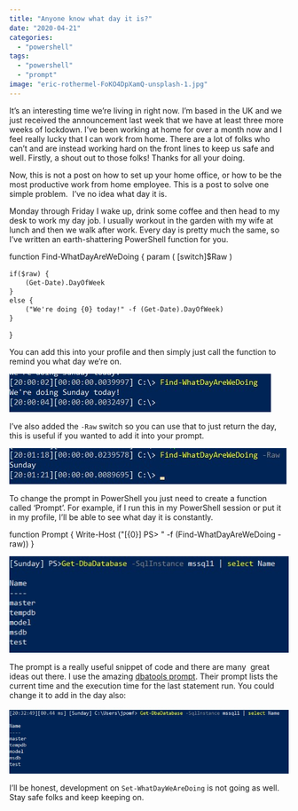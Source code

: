 ```yaml
---
title: "Anyone know what day it is?"
date: "2020-04-21"
categories:
  - "powershell"
tags:
  - "powershell"
  - "prompt"
image: "eric-rothermel-FoKO4DpXamQ-unsplash-1.jpg"
---
```


It’s an interesting time we’re living in right now. I’m based in the UK and we just received the announcement last week that we have at least three more weeks of lockdown. I’ve been working at home for over a month now and I feel really lucky that I can work from home. There are a lot of folks who can’t and are instead working hard on the front lines to keep us safe and well. Firstly, a shout out to those folks! Thanks for all your doing.

Now, this is not a post on how to set up your home office, or how to be the most productive work from home employee. This is a post to solve one simple problem.  I’ve no idea what day it is.

Monday through Friday I wake up, drink some coffee and then head to my desk to work my day job. I usually workout in the garden with my wife at lunch and then we walk after work. Every day is pretty much the same, so I’ve written an earth-shattering PowerShell function for you.

function Find-WhatDayAreWeDoing {
    param (
        \[switch\]$Raw
    )

    if($raw) {
        (Get-Date).DayOfWeek
    }
    else {
        ("We're doing {0} today!" -f (Get-Date).DayOfWeek)
    }
}

You can add this into your profile and then simply just call the function to remind you what day we’re on.

![Find-WhatDayAreWeDoing](FindWhatDay1.jpg)

I’ve also added the `-Raw` switch so you can use that to just return the day, this is useful if you wanted to add it into your prompt.

![](FindWhatDay2.jpg)

To change the prompt in PowerShell you just need to create a function called ‘Prompt’. For example, if I run this in my PowerShell session or put it in my profile, I’ll be able to see what day it is constantly.

function Prompt {
    Write-Host ("\[{0}\] PS> " -f (Find-WhatDayAreWeDoing -raw))
}

![](prompt1.jpg)

The prompt is a really useful snippet of code and there are many  great ideas out there. I use the amazing [dbatools prompt](https://dbatools.io/prompt/). Their prompt lists the current time and the execution time for the last statement run. You could change it to add in the day also:

![](prompt2.jpg)

I’ll be honest, development on `Set-WhatDayWeAreDoing` is not going as well. Stay safe folks and keep keeping on.
